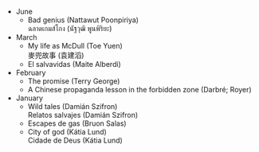 
- June
   - Bad genius (Nattawut Poonpiriya)  
     ฉลาดเกมส์โกง (นัฐวุฒิ พูนพิริยะ)
- March
   - My life as McDull (Toe Yuen)  
     麥兜故事 (袁建滔)
   - El salvavidas (Maite Alberdi)
- February
   - The promise (Terry George)
   - A Chinese propaganda lesson in the forbidden zone (Darbré; Royer)
- January
    - Wild tales (Damián Szifron)  
      Relatos salvajes (Damián Szifron)
    - Escapes de gas (Bruon Salas)
    - City of god (Kátia Lund)  
      Cidade de Deus (Kátia Lund)

